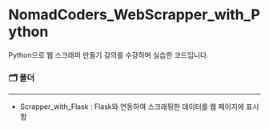 # NomadCoders_WebScrapper_with_Python
Python으로 웹 스크래퍼 만들기 강의를 수강하며 실습한 코드입니다.

### 🗂 폴더
* * *
* Scrapper_with_Flask : Flask와 연동하여 스크래핑한 데이터를 웹 페이지에 표시함
